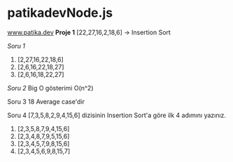# patikadevNode.js

www.patika.dev
**Proje 1**
[22,27,16,2,18,6] -> Insertion Sort

_Soru 1_
1. [2,27,16,22,18,6]
2. [2,6,16,22,18,27]
3. [2,6,16,18,22,27]


_Soru 2_
Big O gösterimi
O(n^2)

Soru 3
18 Average case'dir

Soru 4
[7,3,5,8,2,9,4,15,6] dizisinin Insertion Sort'a göre ilk 4 adımını yazınız.

1. [2,3,5,8,7,9,4,15,6]
2. [2,3,4,8,7,9,5,15,6]
3. [2,3,4,5,7,9,8,15,6]
4. [2,3,4,5,6,9,8,15,7]

